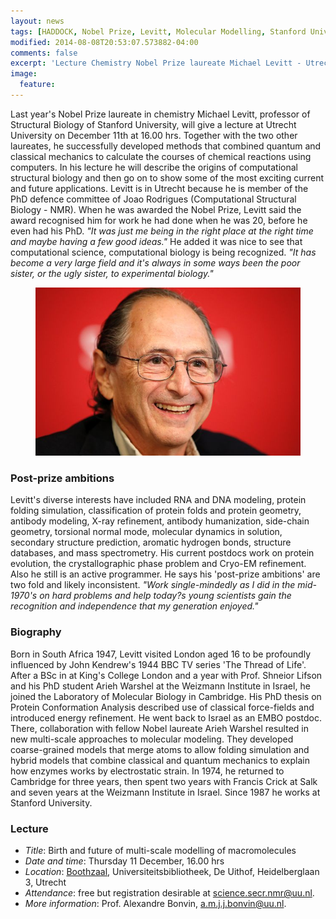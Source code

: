 ```yaml
---
layout: news
tags: [HADDOCK, Nobel Prize, Levitt, Molecular Modelling, Stanford University, Utrecht University]
modified: 2014-08-08T20:53:07.573882-04:00
comments: false
excerpt: 'Lecture Chemistry Nobel Prize laureate Michael Levitt - Utrecht, December 11th'
image:
  feature: 
---
```

Last year's Nobel Prize laureate in chemistry Michael Levitt, professor of Structural Biology of Stanford University, will give a lecture at Utrecht University on December 11th at 16.00 hrs. Together with the two other laureates, he successfully developed methods that combined quantum and classical mechanics to calculate the courses of chemical reactions using computers. In his lecture he will describe the origins of computational structural biology and then go on to show some of the most exciting current and future applications. Levitt is in Utrecht because he is member of the PhD defence committee of Joao Rodrigues (Computational Structural Biology - NMR).
When he was awarded the Nobel Prize, Levitt said the award recognised him for work he had done when he was 20, before he even had his PhD. *"It was just me being in the right place at the right time and maybe having a few good ideas."* He added it was nice to see that computational science, computational biology is being recognized. *"It has become a very large field and it's always in some ways been the poor sister, or the ugly sister, to experimental biology."*

<figure>
    <img src="/images/posts/MichaelLevitt_1.jpg">
</figure>

### Post-prize ambitions
Levitt's diverse interests have included RNA and DNA modeling, protein folding simulation, classification of protein folds and protein geometry, antibody modeling, X-ray refinement, antibody humanization, side-chain geometry, torsional normal mode, molecular dynamics in solution, secondary structure prediction, aromatic hydrogen bonds, structure databases, and mass spectrometry. His current postdocs work on protein evolution, the crystallographic phase problem and Cryo-EM refinement. Also he still is an active programmer.
He says his 'post-prize ambitions' are two fold and likely inconsistent. *"Work single-mindedly as I did in the mid-1970's on hard problems and help today?s young scientists gain the recognition and independence that my generation enjoyed."*

### Biography
Born in South Africa 1947, Levitt visited London aged 16 to be profoundly influenced by John Kendrew's 1944 BBC TV series 'The Thread of Life'.  After a BSc in at King's College London and a year with Prof. Shneior Lifson and his PhD student Arieh Warshel at the Weizmann Institute in Israel, he joined the Laboratory of Molecular Biology in Cambridge. His PhD thesis on Protein Conformation Analysis described use of classical force-fields and introduced energy refinement.
He went back to Israel as an EMBO postdoc. There, collaboration with fellow Nobel laureate Arieh Warshel resulted in new multi-scale approaches to molecular modeling. They developed coarse-grained models that merge atoms to allow folding simulation and hybrid models that combine classical and quantum mechanics to explain how enzymes works by electrostatic strain. In 1974, he returned to Cambridge for three years, then spent two years with Francis Crick at Salk and seven years at the Weizmann Institute in Israel. Since 1987 he works at Stanford University.

### Lecture
* *Title*: Birth and future of multi-scale modelling of macromolecules
* *Date and time*: Thursday 11 December, 16.00 hrs
* *Location*: [Boothzaal](http://www.cs.uu.nl/docs/reach/booth), Universiteitsbibliotheek, De Uithof, Heidelberglaan 3, Utrecht
* *Attendance*: free but registration desirable at science.secr.nmr@uu.nl.
* *More information*: Prof. Alexandre Bonvin, a.m.j.j.bonvin@uu.nl.

